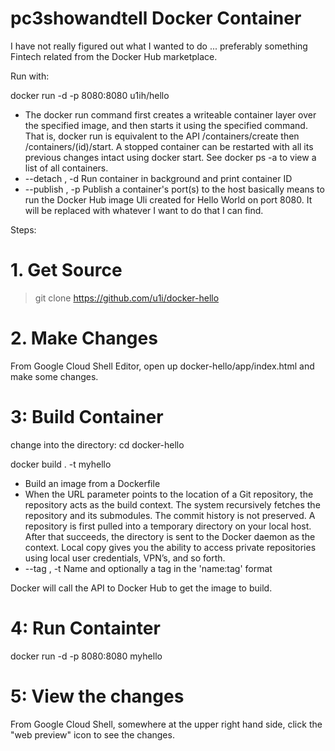 # pc3showandtell Docker Container

I have not really figured out what I wanted to do ... preferably something Fintech related from the Docker Hub marketplace.

Run with:

docker run -d -p 8080:8080 u1ih/hello
- The docker run command first creates a writeable container layer over the specified image, and then starts it using the specified command. That is, docker run is equivalent to the API /containers/create then /containers/(id)/start. A stopped container can be restarted with all its previous changes intact using docker start. See docker ps -a to view a list of all containers.
- --detach , -d		Run container in background and print container ID
- --publish , -p		Publish a container's port(s) to the host
basically means to run the Docker Hub image Uli created for Hello World on port 8080. It will be replaced with whatever I want to do that I can find.


Steps:
# 1. Get Source

> git clone https://github.com/u1i/docker-hello

# 2. Make Changes
From Google Cloud Shell Editor, open up docker-hello/app/index.html and make some changes.

# 3: Build Container
change into the directory: cd docker-hello

docker build . -t myhello
- Build an image from a Dockerfile
- When the URL parameter points to the location of a Git repository, the repository acts as the build context. The system recursively fetches the repository and its submodules. The commit history is not preserved. A repository is first pulled into a temporary directory on your local host. After that succeeds, the directory is sent to the Docker daemon as the context. Local copy gives you the ability to access private repositories using local user credentials, VPN’s, and so forth.
- --tag , -t		Name and optionally a tag in the 'name:tag' format

Docker will call the API to Docker Hub to get the image to build.

# 4: Run Containter
docker run -d -p 8080:8080 myhello

# 5: View the changes
From Google Cloud Shell, somewhere at the upper right hand side, click the "web preview" icon to see the changes.


